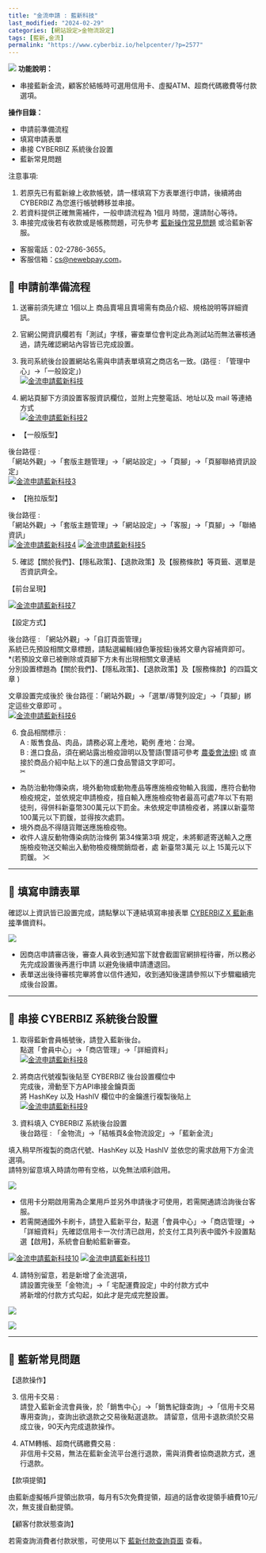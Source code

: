 ```yaml
---
title: "金流申請 : 藍新科技"
last_modified: "2024-02-29"
categories: [網站設定>金物流設定]
tags: [藍新,金流]
permalink: "https://www.cyberbiz.io/helpcenter/?p=2577"
---
```


![](https://www.cyberbiz.io/helpcenter/wp-content/uploads/一般版3.png) **功能說明：**  

* 串接藍新金流，顧客於結帳時可選用信用卡、虛擬ATM、超商代碼繳費等付款選項。 

**操作目錄：**

* 申請前準備流程
* 填寫申請表單
* 串接 CYBERBIZ 系統後台設置 
* 藍新常見問題 

注意事項:  

1. 若原先已有藍新線上收款帳號，請一樣填寫下方表單進行申請，後續將由 CYBERBIZ 為您進行帳號轉移並串接。
2. 若資料提供正確無需補件，一般申請流程為 1個月 時間，還請耐心等待。
3. 串接完成後若有收款或是帳務問題，可先參考 [藍新操作常見問題](https://www.newebpay.com/website/Page/content/faq) 或洽藍新客服。 
* 客服電話：02-2786-3655。 
* 客服信箱：cs@newebpay.com。



## 📌 申請前準備流程



1. 送審前須先建立 1個以上 商品賣場且賣場需有商品介紹、規格說明等詳細資訊。 


2. 官網公開資訊欄若有「測試」字樣，審查單位會判定此為測試站而無法審核通過，請先確認網站內容皆已完成設置。 


3. 我司系統後台設置網站名需與申請表單填寫之商店名一致。(路徑 : 「管理中心」→「一般設定」)  
[![金流申請藍新科技](https://www.cyberbiz.io/helpcenter/wp-content/uploads/金流申請-藍新科技01.png)](https://www.cyberbiz.io/helpcenter/wp-content/uploads/金流申請-藍新科技01.png)



4. 網站頁腳下方須設置客服資訊欄位，並附上完整電話、地址以及 mail 等連絡方式  
[![金流申請藍新科技2](https://www.cyberbiz.io/helpcenter/wp-content/uploads/金流申請-藍新科技02.png)](https://www.cyberbiz.io/helpcenter/wp-content/uploads/金流申請-藍新科技02.png)  

* 【一般版型】

後台路徑 :  
「網站外觀」→「套版主題管理」→「網站設定」→「頁腳」→「頁腳聯絡資訊設定」  
[![金流申請藍新科技3](https://www.cyberbiz.io/helpcenter/wp-content/uploads/金流申請-藍新科技03.png)](https://www.cyberbiz.io/helpcenter/wp-content/uploads/金流申請-藍新科技03.png)



* 【拖拉版型】

後台路徑 :  
「網站外觀」→「套版主題管理」→「網站設定」→「客服」→「頁腳」→「聯絡資訊」  
[![金流申請藍新科技4](https://www.cyberbiz.io/helpcenter/wp-content/uploads/金流申請-藍新科技04.png)](https://www.cyberbiz.io/helpcenter/wp-content/uploads/金流申請-藍新科技04.png) [![金流申請藍新科技5](https://www.cyberbiz.io/helpcenter/wp-content/uploads/金流申請-藍新科技05.png)](https://www.cyberbiz.io/helpcenter/wp-content/uploads/金流申請-藍新科技05.png)



5. 確認【關於我們】、【隱私政策】、【退款政策】及【服務條款】等頁籤、選單是否資訊齊全。  


【前台呈現】

[![金流申請藍新科技7](https://www.cyberbiz.io/helpcenter/wp-content/uploads/金流申請-藍新科技07.png)](https://www.cyberbiz.io/helpcenter/wp-content/uploads/金流申請-藍新科技07.png)  


【設定方式】

後台路徑 : 「網站外觀」→「自訂頁面管理」  
系統已先預設相關文章標題，請點選編輯(綠色筆按鈕)後將文章內容補齊即可。  
*(若預設文章已被刪除或頁腳下方未有出現相關文章連結   
分別設置標題為【關於我們】、【隱私政策】、【退款政策】及【服務條款】的四篇文章 )  

文章設置完成後於 後台路徑：「網站外觀」→「選單/導覽列設定」→「頁腳」綁定這些文章即可 。  
[![金流申請藍新科技6](https://www.cyberbiz.io/helpcenter/wp-content/uploads/金流申請-藍新科技06.png)](https://www.cyberbiz.io/helpcenter/wp-content/uploads/金流申請-藍新科技06.png)



6. 食品相關標示 :   
A : 販售食品、肉品，請務必寫上產地，範例 產地：台灣。  
B : 進口食品，須在網站露出檢疫證明以及警語(警語可參考
[農委會法規)](https://law.coa.gov.tw/GLRSnewsout/LawContent.aspx?id=GL001083) 或
直接於商品介紹中貼上以下的進口食品警語文字即可。  
✂

* 為防治動物傳染病，境外動物或動物產品等應施檢疫物輸入我國，應符合動物檢疫規定，並依規定申請檢疫，擅自輸入應施檢疫物者最高可處7年以下有期徒刑，得併科新臺幣300萬元以下罰金。未依規定申請檢疫者，將課以新臺幣100萬元以下罰鍰，並得按次處罰。 
* 境外商品不得隨貨贈送應施檢疫物。
* 收件人違反動物傳染病防治條例 第34條第3項 規定，未將郵遞寄送輸入之應施檢疫物送交輸出入動物檢疫機關銷燬者，處 新臺幣3萬元 以上 15萬元以下 罰鍰。
✂



* * *

## 📌 填寫申請表單


確認以上資訊皆已設置完成，請點擊以下連結填寫串接表單 [CYBERBIZ X
藍新串接](https://docs.google.com/forms/d/e/1FAIpQLSd6W9Tt5jFFRH6FirT7ALANox1aHYy2QNCe9B9gkQCBGwq13g/viewform)準備資料。  


![](https://www.cyberbiz.io/support/wp-content/uploads/fountain-pen.png)




* 因商店申請審店後，審查人員收到通知當下就會截圖官網排程待審，所以務必先完成設置後再進行申請 以避免後續申請遭退回。 
* 表單送出後待審核完畢將會以信件通知，收到通知後還請參照以下步驟繼續完成後台設置。



* * *

## 📌 串接 CYBERBIZ 系統後台設置



1. 取得藍新會員帳號後，請登入藍新後台。  
點選「會員中心」→「商店管理」→「詳細資料」  
[![金流申請藍新科技8](https://www.cyberbiz.io/helpcenter/wp-content/uploads/金流申請-藍新科技08.png)](https://www.cyberbiz.io/helpcenter/wp-content/uploads/金流申請-藍新科技08.png)



2. 將商店代號複製後貼至 CYBERBIZ 後台設置欄位中  
完成後，滑動至下方API串接金鑰頁面  
將 HashKey 以及 HashIV 欄位中的金鑰進行複製後貼上  
[![金流申請藍新科技9](https://www.cyberbiz.io/helpcenter/wp-content/uploads/金流申請-藍新科技09.png)](https://www.cyberbiz.io/helpcenter/wp-content/uploads/金流申請-藍新科技09.png)



3. 資料填入 CYBERBIZ 系統後台設置  
後台路徑 : 「金物流」→「結帳頁&金物流設定」→「藍新金流」  

填入稍早所複製的商店代號、HashKey 以及 HashIV 並依您的需求啟用下方金流選項。  
請特別留意填入時請勿帶有空格，以免無法順利啟用。  

![](https://www.cyberbiz.io/support/wp-content/uploads/fountain-pen.png)




* 信用卡分期啟用需為企業用戶並另外申請後才可使用，若需開通請洽詢後台客服。 
* 若需開通國外卡刷卡，請登入藍新平台，點選「會員中心」→「商店管理」→「詳細資料」先確認信用卡一次付清已啟用，於支付工具列表中國外卡設置點選【啟用】，系統會自動給藍新審查。 

[![金流申請藍新科技10](https://www.cyberbiz.io/helpcenter/wp-content/uploads/金流申請-藍新科技10.png)](https://www.cyberbiz.io/helpcenter/wp-content/uploads/金流申請-藍新科技10.png) [![金流申請藍新科技11](https://www.cyberbiz.io/helpcenter/wp-content/uploads/金流申請-藍新科技11.png)](https://www.cyberbiz.io/helpcenter/wp-content/uploads/金流申請-藍新科技11.png)



4. 請特別留意，若是新增了金流選項，  
請設置完後至「金物流」→「 宅配運費設定」中的付款方式中  
將新增的付款方式勾起，如此才是完成完整設置。  

[![](https://www.cyberbiz.io/helpcenter/wp-content/uploads/綠界金流串接15.png)](https://www.cyberbiz.io/helpcenter/wp-content/uploads/綠界金流串接15.png)

[![](https://www.cyberbiz.io/helpcenter/wp-content/uploads/綠界金流串接16.png)](https://www.cyberbiz.io/helpcenter/wp-content/uploads/綠界金流串接16.png)



* * *

## 📌 藍新常見問題



【退款操作】

3. 信用卡交易 :   
請登入藍新金流會員後，於「銷售中心」→「銷售紀錄查詢」→「信用卡交易專用查詢」，查詢出欲退款之交易後點選退款。
請留意，信用卡退款須於交易成立後，90天內完成退款操作。



4. ATM轉帳、超商代碼繳費交易 :   
非信用卡交易，無法在藍新金流平台進行退款，需與消費者協商退款方式，進行退款。




【款項提領】

由藍新虛擬帳戶提領出款項，每月有5次免費提領，超過的話會收提領手續費10元/次，無支援自動提領。  



【顧客付款狀態查詢】

若需查詢消費者付款狀態，可使用以下
[藍新付款查詢頁面](https://www.newebpay.com/website/Page/content/transaction_inquiry)
查看。  


